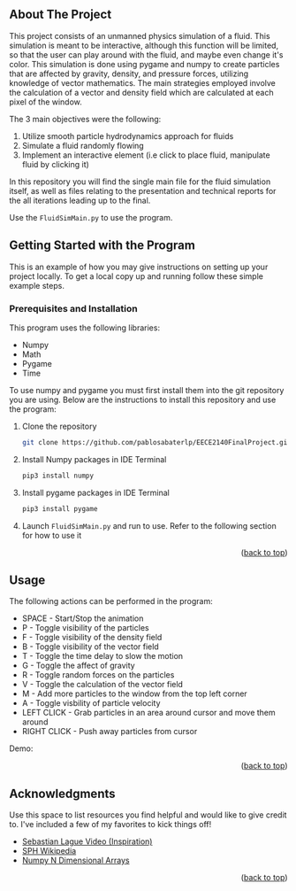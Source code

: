 <a name="readme-top"></a>

## About The Project

This project consists of an unmanned physics simulation of a fluid. This simulation is meant to be interactive, although this function will be limited, so that the user can play around with the fluid, and maybe even change it's color. This simulation is done using pygame and numpy to create particles that are affected by gravity, density, and pressure forces, utilizing knowledge of vector mathematics. The main strategies employed involve the calculation of a vector and density field which are calculated at each pixel of the window.

The 3 main objectives were the following:
1. Utilize smooth particle hydrodynamics approach for fluids
2. Simulate a fluid randomly flowing
3. Implement an interactive element (i.e click to place fluid, manipulate fluid by clicking it)

In this repository you will find the single main file for the fluid simulation itself, as well as files relating to the presentation and technical reports for the all iterations leading up to the final.

Use the `FluidSimMain.py` to use the program.


## Getting Started with the Program

This is an example of how you may give instructions on setting up your project locally.
To get a local copy up and running follow these simple example steps.

### Prerequisites and Installation

This program uses the following libraries:
* Numpy
* Math
* Pygame
* Time
  
To use numpy and pygame you must first install them into the git repository you are using. Below are the instructions to install this repository and use the program: 
1. Clone the repository
   ```sh
   git clone https://github.com/pablosabaterlp/EECE2140FinalProject.git
   ```
2. Install Numpy packages in IDE Terminal
   ```sh
   pip3 install numpy
   ```
3. Install pygame packages in IDE Terminal
   ```sh
   pip3 install pygame
   ```
4. Launch `FluidSimMain.py` and run to use. Refer to the following section for how to use it

<p align="right">(<a href="#readme-top">back to top</a>)</p>

## Usage

The following actions can be performed in the program:
* SPACE - Start/Stop the animation
* P - Toggle visibility of the particles
* F - Toggle visibility of the density field
* B - Toggle visibility of the vector field
* T - Toggle the time delay to slow the motion
* G - Toggle the affect of gravity
* R - Toggle random forces on the particles
* V - Toggle the calculation of the vector field
* M - Add more particles to the window from the top left corner
* A - Toggle visbility of particle velocity
* LEFT CLICK - Grab particles in an area around cursor and move them around
* RIGHT CLICK - Push away particles from cursor

Demo:

<p align="right">(<a href="#readme-top">back to top</a>)</p>


## Acknowledgments

Use this space to list resources you find helpful and would like to give credit to. I've included a few of my favorites to kick things off!

* [Sebastian Lague Video (Inspiration)](https://www.youtube.com/watch?v=rSKMYc1CQHE&t=245s&ab_channel=SebastianLague)
* [SPH Wikipedia](https://en.wikipedia.org/wiki/Smoothed-particle_hydrodynamics)
* [Numpy N Dimensional Arrays](https://numpy.org/doc/stable/reference/arrays.ndarray.html)

<p align="right">(<a href="#readme-top">back to top</a>)</p>




